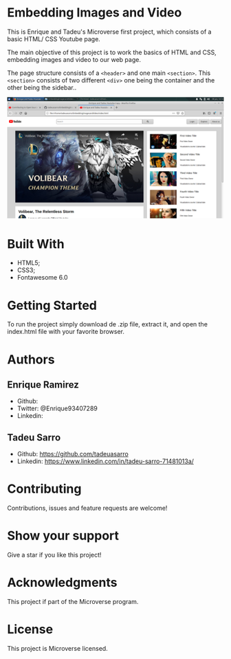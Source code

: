 # Embedding Images and Video
This is Enrique and Tadeu's Microverse first project, which consists of a basic HTML/ CSS Youtube page.

The main objective of this project is to work the basics of HTML and CSS, embedding images and video to our web page.

The page structure consists of a `<header>` and one main `<section>`. This `<section>` consists of two different `<div>` one being the container and the other being the sidebar..

![Project ScreenShot](/img/EmbeddingImagesandVideo.png)

# Built With
* HTML5;
* CSS3;
* Fontawesome 6.0

# Getting Started
To run the project simply download de .zip file, extract it, and open the index.html file with your favorite browser.

# Authors

## Enrique Ramirez
* Github:
* Twitter: @Enrique93407289
* Linkedin: 

## Tadeu Sarro
* Github: https://github.com/tadeuasarro
* Linkedin: https://www.linkedin.com/in/tadeu-sarro-71481013a/

# Contributing
Contributions, issues and feature requests are welcome!

# Show your support
Give a star if you like this project!

# Acknowledgments
This project if part of the Microverse program.

# License
This project is Microverse licensed.
